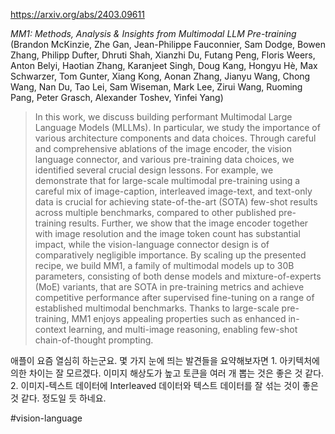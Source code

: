 https://arxiv.org/abs/2403.09611

*MM1: Methods, Analysis & Insights from Multimodal LLM Pre-training* (Brandon McKinzie, Zhe Gan, Jean-Philippe Fauconnier, Sam Dodge, Bowen Zhang, Philipp Dufter, Dhruti Shah, Xianzhi Du, Futang Peng, Floris Weers, Anton Belyi, Haotian Zhang, Karanjeet Singh, Doug Kang, Hongyu Hè, Max Schwarzer, Tom Gunter, Xiang Kong, Aonan Zhang, Jianyu Wang, Chong Wang, Nan Du, Tao Lei, Sam Wiseman, Mark Lee, Zirui Wang, Ruoming Pang, Peter Grasch, Alexander Toshev, Yinfei Yang)

> In this work, we discuss building performant Multimodal Large Language Models (MLLMs). In particular, we study the importance of various architecture components and data choices. Through careful and comprehensive ablations of the image encoder, the vision language connector, and various pre-training data choices, we identified several crucial design lessons. For example, we demonstrate that for large-scale multimodal pre-training using a careful mix of image-caption, interleaved image-text, and text-only data is crucial for achieving state-of-the-art (SOTA) few-shot results across multiple benchmarks, compared to other published pre-training results. Further, we show that the image encoder together with image resolution and the image token count has substantial impact, while the vision-language connector design is of comparatively negligible importance. By scaling up the presented recipe, we build MM1, a family of multimodal models up to 30B parameters, consisting of both dense models and mixture-of-experts (MoE) variants, that are SOTA in pre-training metrics and achieve competitive performance after supervised fine-tuning on a range of established multimodal benchmarks. Thanks to large-scale pre-training, MM1 enjoys appealing properties such as enhanced in-context learning, and multi-image reasoning, enabling few-shot chain-of-thought prompting.

애플이 요즘 열심히 하는군요. 몇 가지 눈에 띄는 발견들을 요약해보자면 1. 아키텍처에 의한 차이는 잘 모르겠다. 이미지 해상도가 높고 토큰을 여러 개 뽑는 것은 좋은 것 같다. 2. 이미지-텍스트 데이터에 Interleaved 데이터와 텍스트 데이터를 잘 섞는 것이 좋은 것 같다. 정도일 듯 하네요.

#vision-language 